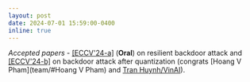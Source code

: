 ```yaml
---
layout: post
date: 2024-07-01 15:59:00-0400
inline: true
---
```


*Accepted papers* - [[ECCV'24-a]](https://www.arxiv.org/abs/2407.14738) (**Oral**) on resilient backdoor attack and [[ECCV'24-b]](https://www.ecva.net/papers/eccv_2024/papers_ECCV/papers/11142.pdf) on backdoor attack after quantization (congrats [Hoang V Pham](team/#Hoang V Pham) and [Tran Huynh/VinAI](https://www.vinai.io/)).